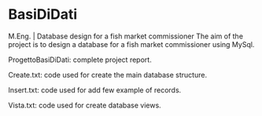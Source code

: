 # BasiDiDati
M.Eng. | Database design for a fish market commissioner
The aim of the project is to design a database for a fish market commissioner using MySql.

ProgettoBasiDiDati: complete project report.

Create.txt: code used for create the main database structure.

Insert.txt: code used for add few example of records.

Vista.txt: code used for create database views.
